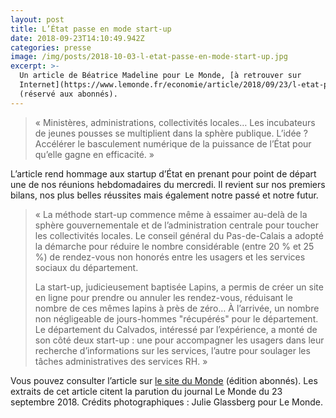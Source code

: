 ```yaml
---
layout: post
title: L’État passe en mode start-up
date: 2018-09-23T14:10:49.942Z
categories: presse
image: /img/posts/2018-10-03-l-etat-passe-en-mode-start-up.jpg
excerpt: >-
  Un article de Béatrice Madeline pour Le Monde, [à retrouver sur
  Internet](https://www.lemonde.fr/economie/article/2018/09/23/l-etat-passe-en-mode-start-up_5359074_3234.html)
  (réservé aux abonnés).
---
```

> « Ministères, administrations, collectivités locales… Les incubateurs de jeunes pousses se multiplient dans la sphère publique. L’idée ? Accélérer le basculement numérique de la puissance de l’État pour qu’elle gagne en efficacité. »

L’article rend hommage aux startup d’État en prenant pour point de départ une de nos réunions hebdomadaires du mercredi. Il revient sur nos premiers bilans, nos plus belles réussites mais également notre passé et notre futur.

> « La méthode start-up commence même à essaimer au-delà de la sphère gouvernementale et de l’administration centrale pour toucher les collectivités locales. Le conseil général du Pas-de-Calais a adopté la démarche pour réduire le nombre considérable (entre 20 % et 25 %) de rendez-vous non honorés entre les usagers et les services sociaux du département.
>
> La start-up, judicieusement baptisée Lapins, a permis de créer un site en ligne pour prendre ou annuler les rendez-vous, réduisant le nombre de ces mêmes lapins à près de zéro… À l’arrivée, un nombre non négligeable de jours-hommes "récupérés" pour le département. Le département du Calvados, intéressé par l’expérience, a monté de son côté deux start-up : une pour accompagner les usagers dans leur recherche d’informations sur les services, l’autre pour soulager les tâches administratives des services RH. »

Vous pouvez consulter l’article sur [le site du Monde](https://www.lemonde.fr/economie/article/2018/09/23/l-etat-passe-en-mode-start-up_5359074_3234.html) (édition abonnés). Les extraits de cet article citent la parution du journal Le Monde du 23 septembre 2018. Crédits photographiques : Julie Glassberg pour Le Monde.
